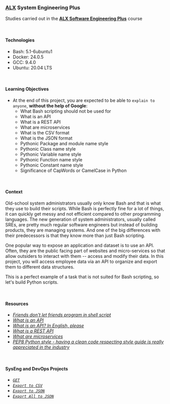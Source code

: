 ### [ALX](https://www.alxafrica.com/) System Engineering Plus

Studies carried out in the **[ALX Software Engineering Plus](https://www.alxafrica.com/software-engineering-plus/)** course

<br />

#### Technologies

* Bash:     5.1-6ubuntu1
* Docker:   24.0.5
* GCC:      9.4.0
* Ubuntu:   20.04 LTS

<br />

#### Learning Objectives

* At the end of this project, you are expected to be able to `explain to anyone`, **without the help of Google**:
    * What Bash scripting should not be used for
    * What is an API
    * What is a REST API
    * What are microservices
    * What is the CSV format
    * What is the JSON format
    * Pythonic Package and module name style
    * Pythonic Class name style
    * Pythonic Variable name style
    * Pythonic Function name style
    * Pythonic Constant name style
    * Significance of CapWords or CamelCase in Python

<br />

#### Context

Old-school system administrators usually only know Bash and that is what they use to build their scripts. While Bash is perfectly fine for a lot of things, it can quickly get messy and not efficient compared to other programming languages. The new generation of system administrators, usually called SREs, are pretty much regular software engineers but instead of building products, they are managing systems. And one of the big differences with their predecessors is that they know more than just Bash scripting.

One popular way to expose an application and dataset is to use an API. Often, they are the public facing part of websites and micro-services so that allow outsiders to interact with them -- access and modify their data. In this project, you will access employee data via an API to organize and export them to different data structures.

This is a perfect example of a task that is not suited for Bash scripting, so let's build Python scripts.

<br />

#### Resources

* _[Friends don't let friends program in shell script](https://www.turnkeylinux.org/blog/friends-dont-let-friends-program-shell-script)_
* _[What is an API](https://www.webopedia.com/definitions/api/)_
* _[What is an API? In English, please](https://www.freecodecamp.org/news/what-is-an-api-in-english-please-b880a3214a82/)_
* _[What is a REST API](https://www.sitepoint.com/rest-api/)_
* _[What are microservices](https://smartbear.com/learn/api-design/microservices/)_
* _[PEP8 Python style - having a clean code respecting style guide is really appreciated in the industry](https://peps.python.org/pep-0008/)_

<br />

#### SysEng and DevOps Projects

* _[`GET`](0-gather_data_from_an_API.py)_
* _[`Export to CSV`](1-export_to_CSV.py)_
* _[`Export to JSON`](2-export_to_JSON.py)_
* _[`Export All to JSON`](3-dictionary_of_list_of_dictionaries.py)_

<br />
